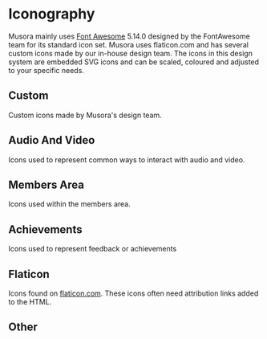 # Iconography

Musora mainly uses [Font Awesome](https://fontawesome.com/) 5.14.0 designed by the FontAwesome team for its standard icon set. Musora uses flaticon.com and has several
custom icons made by our in-house design team. The icons in this design system are embedded SVG icons and can be scaled, coloured and adjusted to your
specific needs. 

## Custom

Custom icons made by Musora's design team.

## Audio And Video

Icons used to represent common ways to interact with audio and video.

## Members Area

Icons used within the members area.

## Achievements

Icons used to represent feedback or achievements

## Flaticon

Icons found on [flaticon.com](https://www.flaticon.com/). These icons often need attribution links added to the HTML. 

## Other